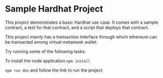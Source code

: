 # Sample Hardhat Project

This project demonstrates a basic Hardhat use case. It comes with a sample contract, a test for that contract, and a script that deploys that contract.

This project mainly has a transaction Interface through which ethereum can be transacted among virtual metamask wallet.

Try running some of the following tasks:

To install the node application ` npm install ` 

` npm run dev ` and follow the link to run the project
